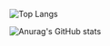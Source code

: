 ![Top Langs](https://github-readme-stats.vercel.app/api/top-langs/?username=Yeeun411&hide_progress=true)

![Anurag's GitHub stats](https://github-readme-stats.vercel.app/api?username=Yeeun411&show_icons=true&theme=tokyonight)
